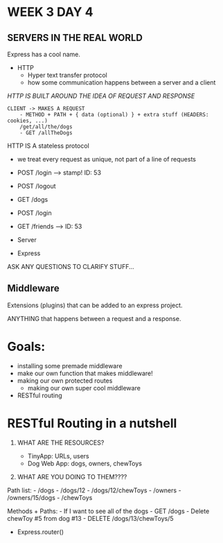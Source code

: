 # WEEK 3 DAY 4

## SERVERS IN THE REAL WORLD

Express has a cool name.

- HTTP
    - Hyper text transfer protocol
    - how some communication happens between a server and a client

*HTTP IS BUILT AROUND THE IDEA OF REQUEST AND RESPONSE*

    CLIENT -> MAKES A REQUEST
        - METHOD + PATH + { data (optional) } + extra stuff (HEADERS: cookies, ...)
        /get/all/the/dogs
        - GET /allTheDogs

HTTP IS A stateless protocol

- we treat every request as unique, not part of a line of requests

- POST /login --> stamp! ID: 53
- POST /logout
- GET /dogs
- POST /login
- GET /friends --> ID: 53


- Server
- Express

ASK ANY QUESTIONS TO CLARIFY STUFF...


## Middleware

Extensions (plugins) that can be added to an express project.

ANYTHING that happens between a request and a response.


Goals:
======

- installing some premade middleware
- make our own function that makes middleware!
- making our own protected routes
    - making our own super cool middleware
- RESTful routing

RESTful Routing in a nutshell
=============================

1. WHAT ARE THE RESOURCES?

    - TinyApp: URLs, users
    - Dog Web App: dogs, owners, chewToys

2. WHAT ARE YOU DOING TO THEM????

Path list:
    - /dogs
    - /dogs/12
    - /dogs/12/chewToys
    - /owners
    - /owners/15/dogs
    - /chewToys

Methods + Paths:
    - If I want to see all of the dogs
        - GET /dogs
    - Delete chewToy #5 from dog #13
        - DELETE /dogs/13/chewToys/5

- Express.router()
